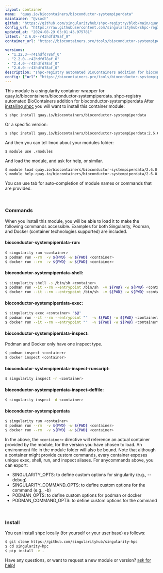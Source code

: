 ```yaml
---
layout: container
name:  "quay.io/biocontainers/bioconductor-systempiperdata"
maintainer: "@vsoch"
github: "https://github.com/singularityhub/shpc-registry/blob/main/quay.io/biocontainers/bioconductor-systempiperdata/container.yaml"
config_url: "https://raw.githubusercontent.com/singularityhub/shpc-registry/main/quay.io/biocontainers/bioconductor-systempiperdata/container.yaml"
updated_at: "2024-08-29 03:01:43.975781"
latest: "2.6.0--r43hdfd78af_0"
container_url: "https://biocontainers.pro/tools/bioconductor-systempiperdata"

versions:
 - "1.22.3--r41hdfd78af_0"
 - "2.2.0--r42hdfd78af_0"
 - "2.4.0--r43hdfd78af_0"
 - "2.6.0--r43hdfd78af_0"
description: "shpc-registry automated BioContainers addition for bioconductor-systempiperdata"
config: {"url": "https://biocontainers.pro/tools/bioconductor-systempiperdata", "maintainer": "@vsoch", "description": "shpc-registry automated BioContainers addition for bioconductor-systempiperdata", "latest": {"2.6.0--r43hdfd78af_0": "sha256:0b21b541ae7a3b9c3a9dacf734e810a8973111c63aef576a9e40ebd1a18fd364"}, "tags": {"1.22.3--r41hdfd78af_0": "sha256:1045ce6e1888787ce3db5063c539bc2ac05db4a96d5b74d70fc41a4a5d8fa7e1", "2.2.0--r42hdfd78af_0": "sha256:2fe5aac7312e2dfafaed7a7922a4e68c6a83afe00df3f503d701cfd5290b30f3", "2.4.0--r43hdfd78af_0": "sha256:d604a72aa5a8f6aaa5af29d079a9028fce24f326af3b49f522ca19608c48bde7", "2.6.0--r43hdfd78af_0": "sha256:0b21b541ae7a3b9c3a9dacf734e810a8973111c63aef576a9e40ebd1a18fd364"}, "docker": "quay.io/biocontainers/bioconductor-systempiperdata"}
---
```


This module is a singularity container wrapper for quay.io/biocontainers/bioconductor-systempiperdata.
shpc-registry automated BioContainers addition for bioconductor-systempiperdata
After [installing shpc](#install) you will want to install this container module:


```bash
$ shpc install quay.io/biocontainers/bioconductor-systempiperdata
```

Or a specific version:

```bash
$ shpc install quay.io/biocontainers/bioconductor-systempiperdata:2.6.0--r43hdfd78af_0
```

And then you can tell lmod about your modules folder:

```bash
$ module use ./modules
```

And load the module, and ask for help, or similar.

```bash
$ module load quay.io/biocontainers/bioconductor-systempiperdata/2.6.0--r43hdfd78af_0
$ module help quay.io/biocontainers/bioconductor-systempiperdata/2.6.0--r43hdfd78af_0
```

You can use tab for auto-completion of module names or commands that are provided.

<br>

### Commands

When you install this module, you will be able to load it to make the following commands accessible.
Examples for both Singularity, Podman, and Docker (container technologies supported) are included.

#### bioconductor-systempiperdata-run:

```bash
$ singularity run <container>
$ podman run --rm  -v ${PWD} -w ${PWD} <container>
$ docker run --rm  -v ${PWD} -w ${PWD} <container>
```

#### bioconductor-systempiperdata-shell:

```bash
$ singularity shell -s /bin/sh <container>
$ podman run --it --rm --entrypoint /bin/sh  -v ${PWD} -w ${PWD} <container>
$ docker run --it --rm --entrypoint /bin/sh  -v ${PWD} -w ${PWD} <container>
```

#### bioconductor-systempiperdata-exec:

```bash
$ singularity exec <container> "$@"
$ podman run --it --rm --entrypoint ""  -v ${PWD} -w ${PWD} <container> "$@"
$ docker run --it --rm --entrypoint ""  -v ${PWD} -w ${PWD} <container> "$@"
```

#### bioconductor-systempiperdata-inspect:

Podman and Docker only have one inspect type.

```bash
$ podman inspect <container>
$ docker inspect <container>
```

#### bioconductor-systempiperdata-inspect-runscript:

```bash
$ singularity inspect -r <container>
```

#### bioconductor-systempiperdata-inspect-deffile:

```bash
$ singularity inspect -d <container>
```



#### bioconductor-systempiperdata

```bash
$ singularity run <container>
$ podman run --rm  -v ${PWD} -w ${PWD} <container>
$ docker run --rm  -v ${PWD} -w ${PWD} <container>
```


In the above, the `<container>` directive will reference an actual container provided
by the module, for the version you have chosen to load. An environment file in the
module folder will also be bound. Note that although a container
might provide custom commands, every container exposes unique exec, shell, run, and
inspect aliases. For anycommands above, you can export:

 - SINGULARITY_OPTS: to define custom options for singularity (e.g., --debug)
 - SINGULARITY_COMMAND_OPTS: to define custom options for the command (e.g., -b)
 - PODMAN_OPTS: to define custom options for podman or docker
 - PODMAN_COMMAND_OPTS: to define custom options for the command

<br>

### Install

You can install shpc locally (for yourself or your user base) as follows:

```bash
$ git clone https://github.com/singularityhub/singularity-hpc
$ cd singularity-hpc
$ pip install -e .
```

Have any questions, or want to request a new module or version? [ask for help!](https://github.com/singularityhub/singularity-hpc/issues)